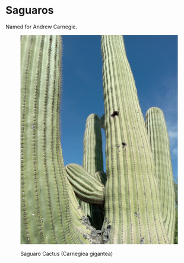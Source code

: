 # Saguaros

Named for Andrew Carnegie.

<figure><img src=".gitbook/assets/20240422_155014.jpg" alt=""><figcaption><p>Saguaro Cactus (Carnegiea gigantea)</p></figcaption></figure>
